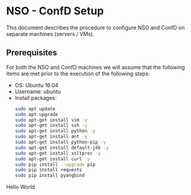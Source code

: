 # NSO - ConfD Setup

This document describes the procedure to configure NSO and ConfD on separate machines (servers / VMs).


## Prerequisites

For both the NSO and ConfD machines we will assume that the following items are met prior to the execution of the following steps:
* OS: Ubuntu 16.04
* Username: ubuntu
* Install packages:
  ```Bash
  sudo apt update
  sudo apt upgrade
  sudo apt-get install vim -y
  sudo apt-get install ssh -y
  sudo apt-get install python -y
  sudo apt-get install ant -y
  sudo apt-get install python-pip -y
  sudo apt-get install default-jdk -y
  sudo apt-get install xsltproc -y
  sudo apt-get install curl -y
  sudo pip install --upgrade pip
  sudo pip install requests
  sudo pip install pyangbind
  ```

Hello World

